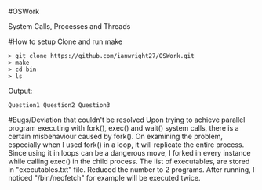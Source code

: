 #OSWork

System Calls, Processes and Threads

#How to setup
Clone and run make

```
> git clone https://github.com/ianwright27/OSWork.git
> make
> cd bin
> ls
```

Output:
```
Question1 Question2 Question3
```

#Bugs/Deviation that couldn't be resolved
Upon trying to achieve parallel program executing with fork(), exec() and wait() system calls, there is a certain misbehaviour caused by fork(). On examining the problem, especially when I used fork() in a loop, it will replicate the entire process. 
Since using it in loops can be a dangerous move, I forked in every instance while calling exec() in the child process.
The list of executables, are stored in "executables.txt" file. Reduced the number to 2 programs.
After running, I noticed "/bin/neofetch" for example will be executed twice.
